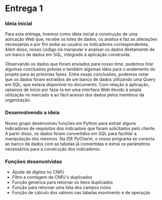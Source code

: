 # Entrega 1
### Ideia inicial
<p>Para esta entrega, tivemos como ideia inicial a construção de uma aolicação Web que, recebe os lotes de dados, os analisa e faz as alterações necessárias e por fim exibe ao usuário os indicadores correspondentes. Além disso, nosso código irá manipular e analisar os dados diretamente de um banco de dados em SQL, integrado a aplicação construída.</p>
<p>Observando os dados que foram enviados para nosso time, podemos tirar algumas conclusões prévias e também algumas ideia para o andamento do projeto para as próximas fases. Entre essas conclusões, podemos notar que os dados foram extraídos de um banco de dados utilizando uma Query em SQL, que estava disponível no documento. Com relação á aplicação, optamos de início por faze-la em uma interface Web devido à ampla utiilzação no mercado e ao fácil acesso dos dados pelos membros da organização. </p>

### Desenvolvendo a ideia
<p>Nosso grupo desenvolveu funções em Python para extrair alguns indicadores de requisitos dos indicadore que foram solicitados pelo cliente. A partir disso, os dados foram convertidos em SQL para facilitar a manipulação dos mesmos. Na IDE PyCharm, o nosso programa se conecta ao banco de dados com as tabelas já convertidas e extrai os parâmetros necessários para a construção dos indicadores.</p>

### Funções desenvolvidas
- Ajuste de dígitos no CNPJ
- Filtro e contagem de CNPJ's duplicados
- Função genérica para retornar os itens duplicados
- Função para retornar uma lista dos campos nulos
- Função de cálculo dos valores nas tabelas movimento e de operação

